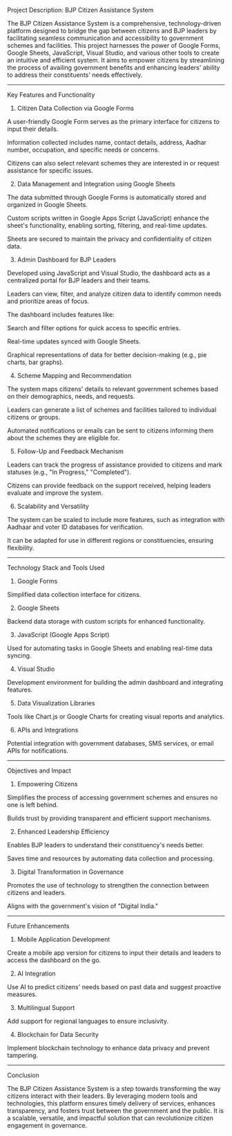 Project Description: BJP Citizen Assistance System

The BJP Citizen Assistance System is a comprehensive, technology-driven platform designed to bridge the gap between citizens and BJP leaders by facilitating seamless communication and accessibility to government schemes and facilities. This project harnesses the power of Google Forms, Google Sheets, JavaScript, Visual Studio, and various other tools to create an intuitive and efficient system. It aims to empower citizens by streamlining the process of availing government benefits and enhancing leaders' ability to address their constituents' needs effectively.


---

Key Features and Functionality

1. Citizen Data Collection via Google Forms

A user-friendly Google Form serves as the primary interface for citizens to input their details.

Information collected includes name, contact details, address, Aadhar number, occupation, and specific needs or concerns.

Citizens can also select relevant schemes they are interested in or request assistance for specific issues.



2. Data Management and Integration using Google Sheets

The data submitted through Google Forms is automatically stored and organized in Google Sheets.

Custom scripts written in Google Apps Script (JavaScript) enhance the sheet's functionality, enabling sorting, filtering, and real-time updates.

Sheets are secured to maintain the privacy and confidentiality of citizen data.



3. Admin Dashboard for BJP Leaders

Developed using JavaScript and Visual Studio, the dashboard acts as a centralized portal for BJP leaders and their teams.

Leaders can view, filter, and analyze citizen data to identify common needs and prioritize areas of focus.

The dashboard includes features like:

Search and filter options for quick access to specific entries.

Real-time updates synced with Google Sheets.

Graphical representations of data for better decision-making (e.g., pie charts, bar graphs).




4. Scheme Mapping and Recommendation

The system maps citizens' details to relevant government schemes based on their demographics, needs, and requests.

Leaders can generate a list of schemes and facilities tailored to individual citizens or groups.

Automated notifications or emails can be sent to citizens informing them about the schemes they are eligible for.



5. Follow-Up and Feedback Mechanism

Leaders can track the progress of assistance provided to citizens and mark statuses (e.g., "In Progress," "Completed").

Citizens can provide feedback on the support received, helping leaders evaluate and improve the system.



6. Scalability and Versatility

The system can be scaled to include more features, such as integration with Aadhaar and voter ID databases for verification.

It can be adapted for use in different regions or constituencies, ensuring flexibility.





---

Technology Stack and Tools Used

1. Google Forms

Simplified data collection interface for citizens.



2. Google Sheets

Backend data storage with custom scripts for enhanced functionality.



3. JavaScript (Google Apps Script)

Used for automating tasks in Google Sheets and enabling real-time data syncing.



4. Visual Studio

Development environment for building the admin dashboard and integrating features.



5. Data Visualization Libraries

Tools like Chart.js or Google Charts for creating visual reports and analytics.



6. APIs and Integrations

Potential integration with government databases, SMS services, or email APIs for notifications.





---

Objectives and Impact

1. Empowering Citizens

Simplifies the process of accessing government schemes and ensures no one is left behind.

Builds trust by providing transparent and efficient support mechanisms.



2. Enhanced Leadership Efficiency

Enables BJP leaders to understand their constituency's needs better.

Saves time and resources by automating data collection and processing.



3. Digital Transformation in Governance

Promotes the use of technology to strengthen the connection between citizens and leaders.

Aligns with the government's vision of "Digital India."





---

Future Enhancements

1. Mobile Application Development

Create a mobile app version for citizens to input their details and leaders to access the dashboard on the go.



2. AI Integration

Use AI to predict citizens' needs based on past data and suggest proactive measures.



3. Multilingual Support

Add support for regional languages to ensure inclusivity.



4. Blockchain for Data Security

Implement blockchain technology to enhance data privacy and prevent tampering.





---

Conclusion

The BJP Citizen Assistance System is a step towards transforming the way citizens interact with their leaders. By leveraging modern tools and technologies, this platform ensures timely delivery of services, enhances transparency, and fosters trust between the government and the public. It is a scalable, versatile, and impactful solution that can revolutionize citizen engagement in governance.
